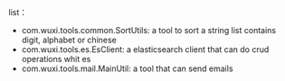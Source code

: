 list：
- com.wuxi.tools.common.SortUtils:  a tool to sort a string list contains digit, alphabet or chinese
- com.wuxi.tools.es.EsClient: a elasticsearch client that can do crud operations whit es
- com.wuxi.tools.mail.MainUtil: a tool that can send emails
